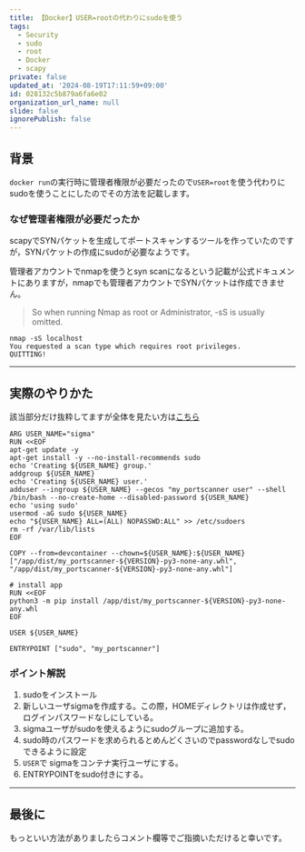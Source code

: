```yaml
---
title: 【Docker】USER=rootの代わりにsudoを使う
tags:
  - Security
  - sudo
  - root
  - Docker
  - scapy
private: false
updated_at: '2024-08-19T17:11:59+09:00'
id: 028132c5b879a6fa6e02
organization_url_name: null
slide: false
ignorePublish: false
---
```

## 背景 
`docker run`の実行時に管理者権限が必要だったので`USER=root`を使う代わりにsudoを使うことにしたのでその方法を記載します。

### なぜ管理者権限が必要だったか
scapyでSYNパケットを生成してポートスキャンするツールを作っていたのですが，SYNパケットの作成にsudoが必要なようです。

管理者アカウントでnmapを使うとsyn scanになるという記載が公式ドキュメントにありますが，nmapでも管理者アカウントでSYNパケットは作成できません。
>  So when running Nmap as root or Administrator, -sS is usually omitted. 

```shell
nmap -sS localhost
You requested a scan type which requires root privileges.
QUITTING!
```

---

## 実際のやりかた
該当部分だけ抜粋してますが全体を見たい方は[こちら](https://github.com/RyosukeDTomita/my_portscanner/blob/0.1.1/Dockerfile)

```
ARG USER_NAME="sigma"
RUN <<EOF
apt-get update -y
apt-get install -y --no-install-recommends sudo
echo 'Creating ${USER_NAME} group.'
addgroup ${USER_NAME}
echo 'Creating ${USER_NAME} user.'
adduser --ingroup ${USER_NAME} --gecos "my_portscanner user" --shell /bin/bash --no-create-home --disabled-password ${USER_NAME}
echo 'using sudo'
usermod -aG sudo ${USER_NAME}
echo "${USER_NAME} ALL=(ALL) NOPASSWD:ALL" >> /etc/sudoers
rm -rf /var/lib/lists
EOF

COPY --from=devcontainer --chown=${USER_NAME}:${USER_NAME} ["/app/dist/my_portscanner-${VERSION}-py3-none-any.whl", "/app/dist/my_portscanner-${VERSION}-py3-none-any.whl"]

# install app
RUN <<EOF
python3 -m pip install /app/dist/my_portscanner-${VERSION}-py3-none-any.whl
EOF

USER ${USER_NAME}

ENTRYPOINT ["sudo", "my_portscanner"]
```
### ポイント解説

1. sudoをインストール
2. 新しいユーザsigmaを作成する。この際，HOMEディレクトリは作成せず，ログインパスワードなしにしている。
3. sigmaユーザがsudoを使えるようにsudoグループに追加する。
4. sudo時のパスワードを求められるとめんどくさいのでpasswordなしでsudoできるように設定
5. `USER`で sigmaをコンテナ実行ユーザにする。
6. ENTRYPOINTをsudo付きにする。

---

## 最後に
もっといい方法がありましたらコメント欄等でご指摘いただけると幸いです。
